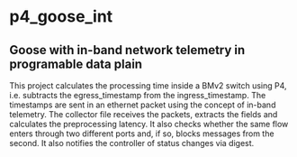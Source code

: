 # p4_goose_int
## Goose with in-band network telemetry in programable data plain
This project calculates the processing time inside a BMv2 switch using P4, i.e. subtracts the egress_timestamp from the ingress_timestamp. The timestamps are sent in an ethernet packet using the concept of in-band telemetry. The collector file receives the packets, extracts the fields and calculates the preprocessing latency. It also checks whether the same flow enters through two different ports and, if so, blocks messages from the second. It also notifies the controller of status changes via digest.
